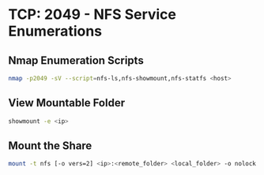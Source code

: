 # TCP: 2049 - NFS Service Enumerations

## Nmap Enumeration Scripts
```bash
nmap -p2049 -sV --script=nfs-ls,nfs-showmount,nfs-statfs <host>
```

## View Mountable Folder
```bash
showmount -e <ip>
```

## Mount the Share 
```bash
mount -t nfs [-o vers=2] <ip>:<remote_folder> <local_folder> -o nolock
```
